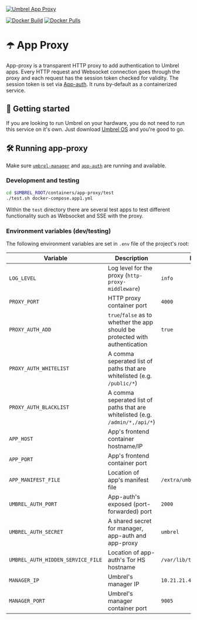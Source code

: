[![Umbrel App Proxy](https://static.getumbrel.com/github/github-banner-umbrel-app-proxy.svg)](https://github.com/getumbrel/umbrel-app-proxy)

[![Docker Build](https://img.shields.io/github/workflow/status/getumbrel/umbrel-app-proxy/Docker%20build%20on%20push?color=%235351FB)](https://github.com/getumbrel/umbrel-app-proxy/actions?query=workflow%3A"Docker+build+on+push")
[![Docker Pulls](https://img.shields.io/docker/pulls/getumbrel/app-proxy?color=%235351FB)](https://hub.docker.com/repository/registry-1.docker.io/getumbrel/app-proxy/tags?page=1)

# ☂️ App Proxy

App-proxy is a transparent HTTP proxy to add authentication to Umbrel apps. Every HTTP request and Websocket connection goes through the proxy and each request has the session token checked for validity. The session token is set via [App-auth](https://github.com/getumbrel/umbrel/tree/master/containers/app-auth). It runs by-default as a containerized service.

## 🚀 Getting started

If you are looking to run Umbrel on your hardware, you do not need to run this service on it's own. Just download [Umbrel OS](https://github.com/getumbrel/umbrel-os/releases) and you're good to go.

## 🛠 Running app-proxy

Make sure [`umbrel-manager`](https://github.com/getumbrel/umbrel-manager) and [`app-auth`](https://github.com/getumbrel/umbrel/tree/master/containers/app-auth) are running and available.

### Development and testing

```sh
cd $UMBREL_ROOT/containers/app-proxy/test
./test.sh docker-compose.app1.yml
```

Within the `test` directory there are several test apps to test different functionality such as Websocket and SSE with the proxy.

### Environment variables (dev/testing)

The following environment variables are set in `.env` file of the project's root:

| Variable                          | Description                                                                   | Default                      |
| --------------------------------- | ----------------------------------------------------------------------------- | ---------------------------- |
| `LOG_LEVEL`                       | Log level for the proxy (`http-proxy-middleware`)                             | `info`                       |
| `PROXY_PORT`                      | HTTP proxy container port                                                     | `4000`                       |
| `PROXY_AUTH_ADD`                  | `true`/`false` as to whether the app should be protected with authentication  | `true`                       |
| `PROXY_AUTH_WHITELIST`            | A comma seperated list of paths that are whitelisted (e.g. `/public/*`)       |                              |
| `PROXY_AUTH_BLACKLIST`            | A comma seperated list of paths that are whitelisted (e.g. `/admin/*,/api/*`) |                              |
| `APP_HOST`                        | App's frontend container hostname/IP                                          |                              |
| `APP_PORT`                        | App's frontend container port                                                 |                              |
| `APP_MANIFEST_FILE`               | Location of app's manifest file                                               | `/extra/umbrel-app.yml`      |
| `UMBREL_AUTH_PORT`                | App-auth's exposed (port-forwarded) port                                      | `2000`                       |
| `UMBREL_AUTH_SECRET`              | A shared secret for manager, app-auth and app-proxy                           | `umbrel`                     |
| `UMBREL_AUTH_HIDDEN_SERVICE_FILE` | Location of app-auth's Tor HS hostname                                        | `/var/lib/tor/auth/hostname` |
| `MANAGER_IP`                      | Umbrel's manager IP                                                           | `10.21.21.4`                 |
| `MANAGER_PORT`                    | Umbrel's manager container port                                               | `9005`                       |
